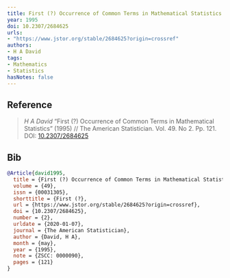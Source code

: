 ```yaml
---
title: First (?) Occurrence of Common Terms in Mathematical Statistics
year: 1995
doi: 10.2307/2684625
urls:
- "https://www.jstor.org/stable/2684625?origin=crossref"
authors:
- H A David
tags:
- Mathematics
- Statistics
hasNotes: false
---
```


## Reference

> <i>H A David</i> “First (?) Occurrence of Common Terms in Mathematical Statistics” (1995) // The American Statistician. Vol.&nbsp;49. No&nbsp;2. Pp.&nbsp;121. DOI:&nbsp;<a href='https://doi.org/10.2307/2684625'>10.2307/2684625</a>

## Bib

```bib
@Article{david1995,
  title = {First (?) Occurrence of Common Terms in Mathematical Statistics},
  volume = {49},
  issn = {00031305},
  shorttitle = {First (?},
  url = {https://www.jstor.org/stable/2684625?origin=crossref},
  doi = {10.2307/2684625},
  number = {2},
  urldate = {2020-01-07},
  journal = {The American Statistician},
  author = {David, H A},
  month = {may},
  year = {1995},
  note = {ZSCC: 0000090},
  pages = {121}
}
```
